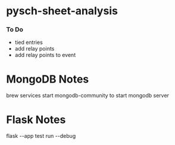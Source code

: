 # pysch-sheet-analysis


### To Do
- tied entries
- add relay points
- add relay points to event

# MongoDB Notes
brew services start mongodb-community
to start mongodb server

# Flask Notes
flask --app test run --debug
